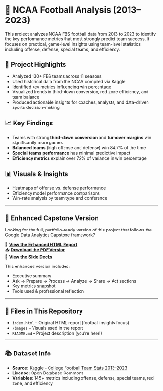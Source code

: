 
# 🏈 NCAA Football Analysis (2013–2023)

This project analyzes NCAA FBS football data from 2013 to 2023 to identify the key performance metrics that most strongly predict team success. It focuses on practical, game-level insights using team-level statistics including offense, defense, special teams, and efficiency.

## 📌 Project Highlights

- Analyzed 130+ FBS teams across 11 seasons
- Used historical data from the NCAA compiled via Kaggle
- Identified key metrics influencing win percentage
- Visualized trends in third-down conversion, red zone efficiency, and team balance
- Produced actionable insights for coaches, analysts, and data-driven sports decision-making

## 📈 Key Findings

- Teams with strong **third-down conversion** and **turnover margins** win significantly more games
- **Balanced teams** (high offense and defense) win 84.7% of the time
- **Special teams performance** has minimal predictive impact
- **Efficiency metrics** explain over 72% of variance in win percentage

## 📊 Visuals & Insights

- Heatmaps of offense vs. defense performance
- Efficiency model performance comparisons
- Win-rate analysis by team type and conference

---

## 🔁 Enhanced Capstone Version

Looking for the full, portfolio-ready version of this project that follows the Google Data Analytics Capstone framework?

📄 **[View the Enhanced HTML Report](https://rashad1019.github.io/ncaa-football-analysis-capstone/)**  
📥 **[Download the PDF Version](https://github.com/Rashad1019/ncaa-football-analysis-capstone/blob/main/NCAA_Football_Full_Enhanced_Portfolio_Case_Study.pdf)**  
🎥 **[View the Slide Decks](https://github.com/Rashad1019/ncaa-football-analysis-capstone/tree/main)**

This enhanced version includes:
- Executive summary
- Ask → Prepare → Process → Analyze → Share → Act sections
- Key metrics snapshot
- Tools used & professional reflection

---

## 📂 Files in This Repository

- `index.html` – Original HTML report (football insights focus)
- `/images` – Visuals used in the report
- `README.md` – Project description (you’re here!)

---

## 📚 Dataset Info

- **Source:** [Kaggle - College Football Team Stats 2013–2023](https://www.kaggle.com/datasets/jeffgallini/college-football-team-stats-2019)
- **License:** Open Database Commons
- **Variables:** 145+ metrics including offense, defense, special teams, red zone, and efficiency 
